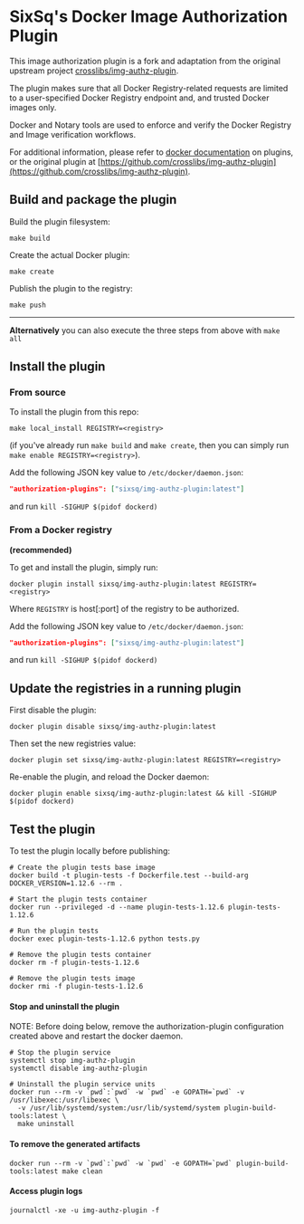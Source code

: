 # SixSq's Docker Image Authorization Plugin

This image authorization plugin is a fork and adaptation from the original upstream project [crosslibs/img-authz-plugin](https://github.com/crosslibs/img-authz-plugin). 

The plugin makes sure that all Docker Registry-related requests are limited to a user-specified Docker Registry endpoint and, and trusted Docker images only. 

Docker and Notary tools are used to enforce and verify the Docker Registry and Image verification workflows.

For additional information, please refer to [docker
documentation](https://docs.docker.com/engine/extend/) on plugins, or the original plugin at [https://github.com/crosslibs/img-authz-plugin](https://github.com/crosslibs/img-authz-plugin).


## Build and package the plugin

Build the plugin filesystem:

`make build`

Create the actual Docker plugin:

`make create`

Publish the plugin to the registry:

`make push`

---

**Alternatively** you can also execute the three steps from above with `make all`


## Install the plugin


### From source

To install the plugin from this repo:

`make local_install REGISTRY=<registry>`

(if you've already run `make build` and `make create`, then you can simply run
`make enable REGISTRY=<registry>`).

Add the following JSON key value to `/etc/docker/daemon.json`:

```json
"authorization-plugins": ["sixsq/img-authz-plugin:latest"]
```

and run `kill -SIGHUP $(pidof dockerd)`

### From a Docker registry

**(recommended)**

To get and install the plugin, simply run:

`docker plugin install sixsq/img-authz-plugin:latest REGISTRY=<registry>`

Where `REGISTRY` is host[:port] of the registry to be authorized.

Add the following JSON key value to `/etc/docker/daemon.json`:

```json
"authorization-plugins": ["sixsq/img-authz-plugin:latest"]
```

and run `kill -SIGHUP $(pidof dockerd)`


## Update the registries in a running plugin

First disable the plugin:

`docker plugin disable sixsq/img-authz-plugin:latest`

Then set the new registries value:

`docker plugin set sixsq/img-authz-plugin:latest REGISTRY=<registry>`

Re-enable the plugin, and reload the Docker daemon:

`docker plugin enable sixsq/img-authz-plugin:latest && kill -SIGHUP $(pidof dockerd)`


## Test the plugin

To test the plugin locally before publishing:


```
# Create the plugin tests base image
docker build -t plugin-tests -f Dockerfile.test --build-arg DOCKER_VERSION=1.12.6 --rm .

# Start the plugin tests container
docker run --privileged -d --name plugin-tests-1.12.6 plugin-tests-1.12.6

# Run the plugin tests
docker exec plugin-tests-1.12.6 python tests.py

# Remove the plugin tests container
docker rm -f plugin-tests-1.12.6

# Remove the plugin tests image
docker rmi -f plugin-tests-1.12.6
```


#### Stop and uninstall the plugin
NOTE: Before doing below, remove the authorization-plugin configuration created above and restart the docker daemon.
```
# Stop the plugin service
systemctl stop img-authz-plugin
systemctl disable img-authz-plugin

# Uninstall the plugin service units
docker run --rm -v `pwd`:`pwd` -w `pwd` -e GOPATH=`pwd` -v /usr/libexec:/usr/libexec \
  -v /usr/lib/systemd/system:/usr/lib/systemd/system plugin-build-tools:latest \
  make uninstall

```

#### To remove the generated artifacts
```
docker run --rm -v `pwd`:`pwd` -w `pwd` -e GOPATH=`pwd` plugin-build-tools:latest make clean
```

#### Access plugin logs
```
journalctl -xe -u img-authz-plugin -f
```
